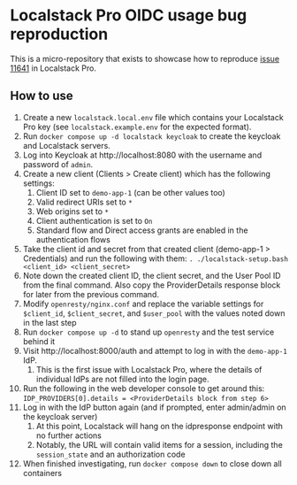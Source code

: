 # Localstack Pro OIDC usage bug reproduction

This is a micro-repository that exists to showcase how to reproduce [issue 11641][1] in
Localstack Pro.

[1]: https://github.com/localstack/localstack/issues/11641

## How to use

1. Create a new `localstack.local.env` file which contains your Localstack Pro key
   (see `localstack.example.env` for the expected format).
2. Run `docker compose up -d localstack keycloak` to create the keycloak and Localstack
   servers.
3. Log into Keycloak at http://localhost:8080 with the username and password of `admin`.
4. Create a new client (Clients > Create client) which has the following settings:
    1. Client ID set to `demo-app-1` (can be other values too)
    2. Valid redirect URIs set to `*`
    3. Web origins set to `*`
    4. Client authentication is set to `On`
    5. Standard flow and Direct access grants are enabled in the authentication flows
5. Take the client id and secret from that created client (demo-app-1 > Credentials) and
   run the following with them: `. ./localstack-setup.bash <client_id> <client_secret>`
6. Note down the created client ID, the client secret, and the User Pool ID from the final
   command. Also copy the ProviderDetails response block for later from the previous command.
7. Modify `openresty/nginx.conf` and replace the variable settings for `$client_id`,
   `$client_secret`, and `$user_pool` with the values noted down in the last step
8. Run `docker compose up -d` to stand up `openresty` and the test service behind it
9. Visit http://localhost:8000/auth and attempt to log in with the `demo-app-1` IdP.
    1. This is the first issue with Localstack Pro, where the details of individual IdPs are
       not filled into the login page.
10. Run the following in the web developer console to get around this:
    `IDP_PROVIDERS[0].details = <ProviderDetails block from step 6>`
11. Log in with the IdP button again (and if prompted, enter admin/admin on the keycloak server)
    1. At this point, Localstack will hang on the idpresponse endpoint with no further actions
    2. Notably, the URL will contain valid items for a session, including the `session_state` and
       an authorization code
12. When finished investigating, run `docker compose down` to close down all containers
